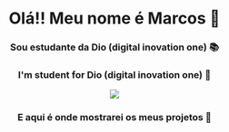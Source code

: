 <h1 align="center"> Olá!! Meu nome é Marcos 👋</h1> 

<h3 align="center"> Sou estudante da Dio (digital inovation one) 📚 </h3>
<h3 align="center">I'm student for Dio (digital inovation one) 🤖</h3>


<p align="center"img src="https://darkside.blog.br/wp-content/uploads/2020/07/Psicopata-Americano-06-1024x672.jpg" width="400" height="330">

 <p align="center">
    <img windth="470" src=https://i.insider.com/52430beb69bedd9a4c6cd2ce?width=750&format=jpeg&auto=webp<p>

 <h3 align="center">E aqui é onde mostrarei os meus projetos 🙂</h3>
